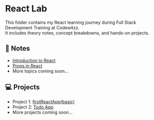 # React Lab

This folder contains my React learning journey during Full Stack Development Training at Codewitzz.  
It includes theory notes, concept breakdowns, and hands-on projects.

## 📘 Notes
- [Introduction to React](notes/introductionToReact.md)
- [Props in React](notes/props.md)
- More topics coming soon...

## 💻 Projects
- Project 1: [firstReactApp(basic)](projects/firstReactApp)
- Project 2: [Todo App](projects/todoieApp)
- More projects coming soon...










